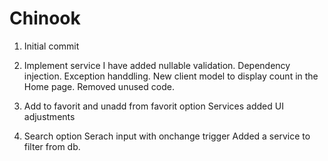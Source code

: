 # Chinook

1. Initial commit

2. Implement service
	I have added nullable validation.
    Dependency injection.
    Exception handdling.
    New client model to display count in the Home page. 
    Removed unused code.


3. Add to favorit and unadd from favorit option
	Services added
    UI adjustments

4. Search option 
   Serach input with onchange trigger
   Added a service to filter from db.












